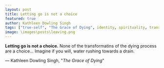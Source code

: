 ```yaml
---
layout: post
title: Letting go is not a choice
featured: true
author: Kathleen Dowling Singh
tags: ["true-self", "The Grace of Dying", identity, spirituality, transformation, death, enlightenment, "letting go"]
image: \images\posts\leaving.png
---
```


**Letting go is not a choice.** None of the transformatins of the dying process are a choice... Imagine if you will, water rushing towards a drain.

― Kathleen Dowling Singh, "_The Grace of Dying_"
